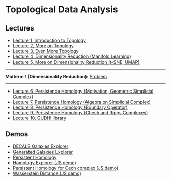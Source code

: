 # Topological Data Analysis

## Lectures
* [Lecture 1, Introduction to Topology](https://colab.research.google.com/github/fbeilstein/topological_data_analysis/blob/master/lecture_1_introduction_to_topology.ipynb)
* [Lecture 2, More on Topology](https://colab.research.google.com/github/fbeilstein/topological_data_analysis/blob/master/lecture_2_more_on_topology.ipynb)
* [Lecture 3, Even More Topology](https://colab.research.google.com/github/fbeilstein/topological_data_analysis/blob/master/lecture_3_even_more_topology.ipynb)
* [Lecture 4, Dimensionality Reduction (Manifold Learning)](https://colab.research.google.com/github/fbeilstein/topological_data_analysis/blob/master/lecture_4_dimensionality_reduction.ipynb)
* [Lecture 5, More on Dimensionality Reduction (t-SNE, UMAP)](https://colab.research.google.com/github/fbeilstein/topological_data_analysis/blob/master/lecture_5_tsne_umap.ipynb)

<hr />

**Midterm 1 (Dimensionality Reduction):** [Problem](https://github.com/fbeilstein/topological_data_analysis/blob/master/midterm_1.md)

<hr />

* [Lecture 6, Persistence Homology (Motivation, Geometric Simplicial Complex)](https://colab.research.google.com/github/fbeilstein/topological_data_analysis/blob/master/lecture_6_persistence_homology_motivation_geometric_simplicial_complex.ipynb)
* [Lecture 7, Persistence Homology (Algebra on Simplicial Complex)](https://colab.research.google.com/github/fbeilstein/topological_data_analysis/blob/master/lecture_7_persistence_homology_algebra_on_simplicial_complex.ipynb)
* [Lecture 8, Persistence Homology (Boundary Operator)](https://colab.research.google.com/github/fbeilstein/topological_data_analysis/blob/master/lecture_8_persistence_homology_boundary_operator.ipynb)
* [Lecture 9, Persistence Homology (Chech and Ripps Complexes)](https://colab.research.google.com/github/fbeilstein/topological_data_analysis/blob/master/lecture_9_persistence_homology_complexes.ipynb)
* [Lecture 10, GUDHI library](https://colab.research.google.com/github/fbeilstein/topological_data_analysis/blob/master/lecture_10_gudhi.ipynb)


## Demos
* [DECALS Galaxies Explorer](https://fbeilstein.github.io/topological_data_analysis/cosmology_explorer/DECALS_galaxies_explorer.html)
* [Generated Galaxies Explorer](https://fbeilstein.github.io/topological_data_analysis/cosmology_explorer/generated_galaxies_explorer.html)
* [Persistent Homology](https://colab.research.google.com/github/fbeilstein/topological_data_analysis/blob/master/persistent_homology.ipynb)
* [Homology Explorer (JS demo)](https://fbeilstein.github.io/topological_data_analysis/homology_explorer/homology_explorer.html)
* [Persistent Homology for Cech complex (JS demo)](https://fbeilstein.github.io/topological_data_analysis/persistent_homology_explorer/persistent_homology_explorer.html)
* [Wasserstein Distance (JS demo)](https://fbeilstein.github.io/topological_data_analysis/wasserstein_distance/wasserstein_distance.html)
